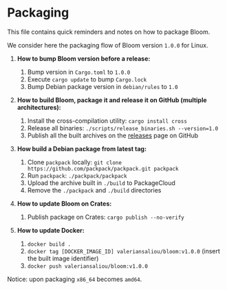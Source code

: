 Packaging
=========

This file contains quick reminders and notes on how to package Bloom.

We consider here the packaging flow of Bloom version `1.0.0` for Linux.

1. **How to bump Bloom version before a release:**
    1. Bump version in `Cargo.toml` to `1.0.0`
    2. Execute `cargo update` to bump `Cargo.lock`
    3. Bump Debian package version in `debian/rules` to `1.0`

2. **How to build Bloom, package it and release it on GitHub (multiple architectures):**
    1. Install the cross-compilation utility: `cargo install cross`
    2. Release all binaries: `./scripts/release_binaries.sh --version=1.0`
    3. Publish all the built archives on the [releases](https://github.com/valeriansaliou/bloom/releases) page on GitHub

3. **How build a Debian package from latest tag:**
    1. Clone `packpack` locally: `git clone https://github.com/packpack/packpack.git packpack`
    2. Run `packpack`: `./packpack/packpack`
    3. Upload the archive built in `./build` to PackageCloud
    4. Remove the `./packpack` and `./build` directories

4. **How to update Bloom on Crates:**
    1. Publish package on Crates: `cargo publish --no-verify`

5. **How to update Docker:**
    1. `docker build .`
    2. `docker tag [DOCKER_IMAGE_ID] valeriansaliou/bloom:v1.0.0` (insert the built image identifier)
    3. `docker push valeriansaliou/bloom:v1.0.0`

Notice: upon packaging `x86_64` becomes `amd64`.
